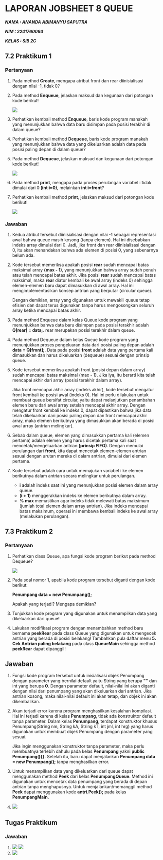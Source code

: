 # LAPORAN JOBSHEET 8 QUEUE
***NAMA  : ANANDA ABIMANYU SAPUTRA***

***NIM   : 2241760093***

***KELAS : SIB 2C***

## 7.2 Praktikum 1
### Pertanyaan
1. Pada method **Create**, mengapa atribut front dan rear diinisialisasi dengan nilai -1, tidak 0?    
2. Pada method **Enqueue**, jelaskan maksud dan kegunaan dari potongan kode berikut!

    <img src="soal2prk1.png">
3. Perhatikan kembali method **Enqueue**, baris kode program manakah yang menunjukkan bahwa data baru disimpan pada posisi terakhir di dalam queue?
4. Perhatikan kembali method **Dequeue**, baris kode program manakah yang menunjukkan bahwa data yang dikeluarkan adalah data pada posisi paling depan di dalam queue?
5. Pada method **Dequeue**, jelaskan maksud dan kegunaan dari potongan kode berikut!

    <img src="soal5prk1.png">
6. Pada method **print**, mengapa pada proses perulangan variabel i tidak dimulai dari 0 **(int i=0)**, melainkan **int i=front**?
7. Perhatikan kembali method **print**, jelaskan maksud dari potongan kode berikut!

    <img src="soal7prk1.png">

### Jawaban
1. Kedua atribut tersebut diinisialisasi dengan nilai -1 sebagai representasi awal bahwa queue masih kosong (tanpa elemen). Hal ini disebabkan indeks array dimulai dari 0. Jadi, jika front dan rear diinisialisasi dengan 0, itu akan menandakan bahwa ada elemen di posisi 0, yang sebenarnya belum ada.
2. Kode tersebut memeriksa apakah posisi **rear** sudah mencapai batas maksimal array **(max - 1)**, yang menunjukkan bahwa array sudah penuh atau telah mencapai batas akhir. Jika posisi **rear** sudah mencapai batas maksimal, maka **rear** diatur kembali ke awal array (indeks 0) sehingga elemen-elemen baru dapat dimasukkan di awal array. Hal ini mengimplementasikan konsep antrian yang berputar (circular queue).

    Dengan demikian, array yang digunakan untuk mewakili queue tetap efisien dan dapat terus digunakan tanpa harus mengosongkan seluruh array ketika mencapai batas akhir.
3. Pada method Enqueue dalam kelas Queue kode program yang menunjukkan bahwa data baru disimpan pada posisi terakhir adalah **Q[rear] = data;**. rear merupakan posisi terakhir dalam queue. 
4. Pada method Dequeue dalam kelas Queue kode program yang menunjukkan proses pengeluaran data dari posisi paling depan adalah **data = Q[front];**. Data pada posisi **front** adalah data yang pertama kali dimasukkan dan harus dikeluarkan (dequeue) sesuai dengan prinsip queue. 
5. Kode tersebut memeriksa apakah front (posisi depan dalam array) sudah mencapai batas maksimal (max - 1). Jika iya, itu berarti kita telah mencapai akhir dari array (posisi terakhir dalam array).

    Jika front mencapai akhir array (indeks akhir), kode tersebut mengatur front kembali ke posisi awal (indeks 0). Hal ini perlu dilakukan untuk membuat queue bersifat circular, yaitu dapat melanjutkan penambahan elemen baru dari awal array setelah mencapai akhir array.
    Dengan mengatur front kembali ke indeks 0, dapat dipastikan bahwa jika data telah dikeluarkan dari posisi paling depan dan front mencapai akhir array, maka elemen berikutnya yang dimasukkan akan berada di posisi awal array (antrian melingkar).
6. Sebab dalam queue, elemen yang dimasukkan pertama kali (elemen pertama) adalah elemen yang harus dicetak pertama kali saat mencetak/mengeluarkan antrian **(prinsip FIFO)**. Dengan memulai perulangan dari **front**, kita dapat mencetak elemen-elemen antrian sesuai dengan urutan mereka di dalam antrian, dimulai dari elemen pertama.
7. Kode tersebut adalah cara untuk memajukan variabel i ke elemen berikutnya dalam antrian secara melingkar untuk perulangan.
    * **i** adalah indeks saat ini yang menunjukkan posisi elemen dalam array queue.
    * **(i + 1)** menggerakkan indeks ke elemen berikutnya dalam array.
    * **% max** memastikan agar indeks tidak melewati batas maksimum (jumlah total elemen dalam array antrian). Jika indeks mencapai batas maksimum, operasi ini membawa kembali indeks ke awal array (melakukan perulangan).


## 7.3 Praktikum 2
### Pertanyaan
1. Perhatikan class Queue, apa fungsi kode program berikut pada method Dequeue?

    <img src="soal1prk2.png">
2. Pada soal nomor 1, apabila kode program tersebut diganti dengan kode berikut:
    
    **Penumpang data = new Penumpang();**

    Apakah yang terjadi? Mengapa demikian?
3. Tunjukkan kode program yang digunakan untuk menampilkan data yang dikeluarkan dari queue!
4. Lakukan modifikasi program dengan menambahkan method baru bernama **peekRear** pada class Queue yang digunakan untuk mengecek antrian yang berada di posisi belakang! Tambahkan pula daftar menu **5. Cek Antrian paling belakang** pada class **QueueMain** sehingga method **peekRear** dapat dipanggil!

## Jawaban
1. Fungsi kode program tersebut untuk inisialisasi objek Penumpang dengan parameter yang bernilai default yaitu String yang berupa **""** dan int yang berupa **0**. Dengan parameter default, nilai-nilai ini akan diganti dengan nilai dari penumpang yang akan dikeluarkan dari antrian. Jika antrian kosong, maka nilai-nilai default ini akan tetap, dan objek ini akan dikembalikan.
2. Akan terjadi error karena program menghasilkan kesalahan kompilasi. Hal ini terjadi karena di kelas **Penumpang**, tidak ada konstruktor default tanpa parameter. Dalam kelas **Penumpang**, terdapat konstruktor khusus Penumpang(String nm, String kA, String kT, int jml, int hrg) yang harus digunakan untuk membuat objek Penumpang dengan parameter yang sesuai.

    Jika ingin menggunakan konstruktor tanpa parameter, maka perlu membuatnya terlebih dahulu pada kelas **Penumpang** yakni **public Penumpang(){}**. Setelah itu, baru dapat menjalankan **Penumpang data = new Penumpang();** tanpa menghasilkan error.
3. Untuk menampilkan data yang dikeluarkan dari queue dapat menggunakan method **Peek** dari kelas **PenumpangQueue**. Method ini digunakan untuk mencetak data penumpang yang berada di depan antrian tanpa menghapusnya. Untuk menjalankan/memanggil method **Peek** dapat menggunakan kode **antri.Peek();** pada kelas **PenumpangMain**.
4. <img src="jwb4prk2.png">

## Tugas Praktikum
### Jawaban
1. <img src="jwb1tgs.png">  <img src="outjwb1tgs.png">
2. <img src="outjwb2tgs.png">